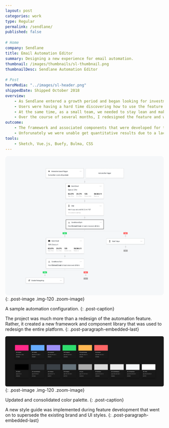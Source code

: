 ```yaml
---
layout: post
categories: work
type: Regular
permalink: /sendlane/
published: false

# Home
company: Sendlane
title: Email Automation Editor
summary: Designing a new experience for email automation.
thumbnail: /images/thumbnails/sl-thumbnail.png
thumbnailDesc: Sendlane Automation Editor

# Post
heroMedia: "../images/sl-header.png"
shippedDate: Shipped October 2018
overview:
    - As Sendlane entered a growth period and began looking for investment, it became clear that if we were going to compete with the likes of Active Campaign and Mail Chimp, we needed to modernize our core email automation feature.
    - Users were having a hard time discovering how to use the feature and it was expensive for the support team to teach them one-on-one.
    - At the same time, as a small team, we needed to stay lean and make improvements quickly.
    - Over the course of several months, I redesigned the feature and worked with the development team to launch it.
outcome:
    - The framework and associated components that were developed for this feature laid the foundation for a broader refresh of the entire platform.
    - Unforunately we were unable get quantitative results due to a lack of analytics tools but the customer support team was very happy with the results and our users were too.
tools:
    - Sketch, Vue.js, Buefy, Bulma, CSS
---
```


![Select screens from the app](../images/sl-automations-canvas.png){: .post-image .img-120 .zoom-image}

A sample automation configuration.
{: .post-caption}

The project was much more than a redesign of the automation feature. Rather, it created a new framework and component library that was used to redesign the entire platform.
{: .post-paragraph-embedded-last}


![Updated and consolidated color palette.](../images/sl-colors.png){: .post-image .img-120 .zoom-image}

Updated and consolidated color palette.
{: .post-caption}

A new style guide was implemented during feature development that went on to supersede the existing brand and UI styles.
{: .post-paragraph-embedded-last}

